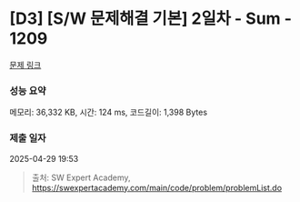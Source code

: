 # [D3] [S/W 문제해결 기본] 2일차 - Sum - 1209 

[문제 링크](https://swexpertacademy.com/main/code/problem/problemDetail.do?contestProbId=AV13_BWKACUCFAYh) 

### 성능 요약

메모리: 36,332 KB, 시간: 124 ms, 코드길이: 1,398 Bytes

### 제출 일자

2025-04-29 19:53



> 출처: SW Expert Academy, https://swexpertacademy.com/main/code/problem/problemList.do